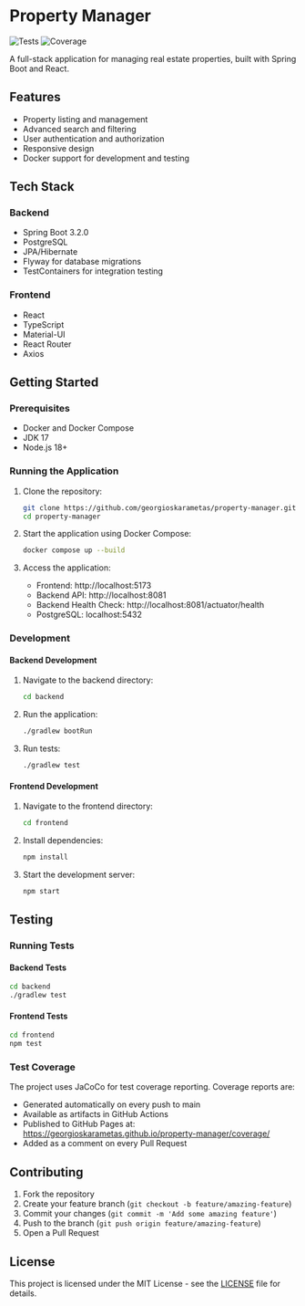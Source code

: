 # Property Manager

![Tests](https://github.com/GeoDoo/property-manager/actions/workflows/test.yml/badge.svg)
![Coverage](https://img.shields.io/badge/coverage-0%25-red.svg)

A full-stack application for managing real estate properties, built with Spring Boot and React.

## Features

- Property listing and management
- Advanced search and filtering
- User authentication and authorization
- Responsive design
- Docker support for development and testing

## Tech Stack

### Backend
- Spring Boot 3.2.0
- PostgreSQL
- JPA/Hibernate
- Flyway for database migrations
- TestContainers for integration testing

### Frontend
- React
- TypeScript
- Material-UI
- React Router
- Axios

## Getting Started

### Prerequisites

- Docker and Docker Compose
- JDK 17
- Node.js 18+

### Running the Application

1. Clone the repository:
   ```bash
   git clone https://github.com/georgioskarametas/property-manager.git
   cd property-manager
   ```

2. Start the application using Docker Compose:
   ```bash
   docker compose up --build
   ```

3. Access the application:
   - Frontend: http://localhost:5173
   - Backend API: http://localhost:8081
   - Backend Health Check: http://localhost:8081/actuator/health
   - PostgreSQL: localhost:5432

### Development

#### Backend Development

1. Navigate to the backend directory:
   ```bash
   cd backend
   ```

2. Run the application:
   ```bash
   ./gradlew bootRun
   ```

3. Run tests:
   ```bash
   ./gradlew test
   ```

#### Frontend Development

1. Navigate to the frontend directory:
   ```bash
   cd frontend
   ```

2. Install dependencies:
   ```bash
   npm install
   ```

3. Start the development server:
   ```bash
   npm start
   ```

## Testing

### Running Tests

#### Backend Tests

```bash
cd backend
./gradlew test
```

#### Frontend Tests

```bash
cd frontend
npm test
```

### Test Coverage

The project uses JaCoCo for test coverage reporting. Coverage reports are:
- Generated automatically on every push to main
- Available as artifacts in GitHub Actions
- Published to GitHub Pages at: https://georgioskarametas.github.io/property-manager/coverage/
- Added as a comment on every Pull Request

## Contributing

1. Fork the repository
2. Create your feature branch (`git checkout -b feature/amazing-feature`)
3. Commit your changes (`git commit -m 'Add some amazing feature'`)
4. Push to the branch (`git push origin feature/amazing-feature`)
5. Open a Pull Request

## License

This project is licensed under the MIT License - see the [LICENSE](LICENSE) file for details.
